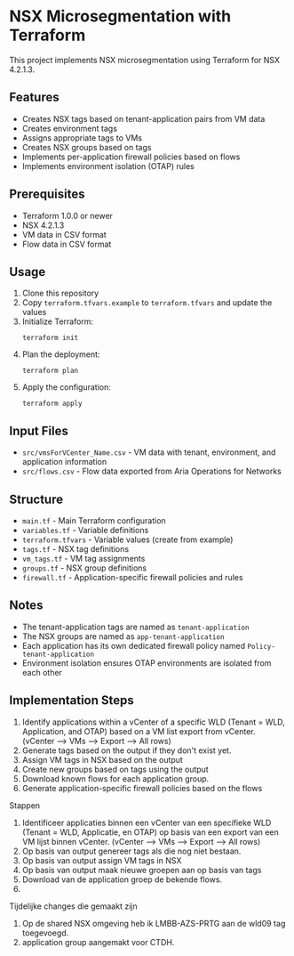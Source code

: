 # NSX Microsegmentation with Terraform

This project implements NSX microsegmentation using Terraform for NSX 4.2.1.3.

## Features

- Creates NSX tags based on tenant-application pairs from VM data
- Creates environment tags
- Assigns appropriate tags to VMs
- Creates NSX groups based on tags
- Implements per-application firewall policies based on flows
- Implements environment isolation (OTAP) rules

## Prerequisites

- Terraform 1.0.0 or newer
- NSX 4.2.1.3
- VM data in CSV format
- Flow data in CSV format

## Usage

1. Clone this repository
2. Copy `terraform.tfvars.example` to `terraform.tfvars` and update the values
3. Initialize Terraform:
   ```
   terraform init
   ```
4. Plan the deployment:
   ```
   terraform plan
   ```
5. Apply the configuration:
   ```
   terraform apply
   ```

## Input Files

- `src/vmsForVCenter_Name.csv` - VM data with tenant, environment, and application information
- `src/flows.csv` - Flow data exported from Aria Operations for Networks

## Structure

- `main.tf` - Main Terraform configuration
- `variables.tf` - Variable definitions
- `terraform.tfvars` - Variable values (create from example)
- `tags.tf` - NSX tag definitions
- `vm_tags.tf` - VM tag assignments
- `groups.tf` - NSX group definitions
- `firewall.tf` - Application-specific firewall policies and rules

## Notes

- The tenant-application tags are named as `tenant-application`
- The NSX groups are named as `app-tenant-application`
- Each application has its own dedicated firewall policy named `Policy-tenant-application`
- Environment isolation ensures OTAP environments are isolated from each other

## Implementation Steps

1. Identify applications within a vCenter of a specific WLD (Tenant = WLD, Application, and OTAP) based on a VM list export from vCenter. (vCenter --> VMs --> Export --> All rows)
2. Generate tags based on the output if they don't exist yet.
3. Assign VM tags in NSX based on the output
4. Create new groups based on tags using the output
5. Download known flows for each application group.
6. Generate application-specific firewall policies based on the flows

Stappen

1. Identificeer applicaties binnen een vCenter van een specifieke WLD (Tenant = WLD, Applicatie, en OTAP) op basis van een export van een VM lijst binnen vCenter. (vCenter --> VMs --> Export --> All rows)
2. Op basis van output genereer tags als die nog niet bestaan.
3. Op basis van output assign VM tags in NSX
4. Op basis van output maak nieuwe groepen aan op basis van tags
5. Download van de application groep de bekende flows.
6.

Tijdelijke changes die gemaakt zijn

1. Op de shared NSX omgeving heb ik LMBB-AZS-PRTG aan de wld09 tag toegevoegd.
2. application group aangemakt voor CTDH.

